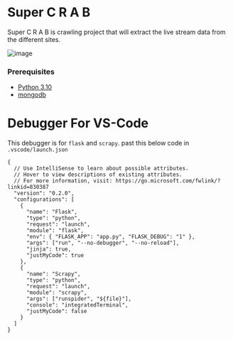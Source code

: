 # Super C R A B
Super C R A B is crawling project that will extract the live stream data from the different sites.

![image](https://github.com/Antony-M1/super-crab/assets/96291963/8d3200ea-2a35-40c2-92eb-8779b854a4cf)


### Prerequisites
* [Python 3.10](https://www.python.org/downloads/)
* [mongodb](https://github.com/Antony-M1/mongodb-docker)

# Debugger For VS-Code
This debugger is for `flask` and `scrapy`.
past this below code in `.vscode/launch.json`

```
{
  // Use IntelliSense to learn about possible attributes.
  // Hover to view descriptions of existing attributes.
  // For more information, visit: https://go.microsoft.com/fwlink/?linkid=830387
  "version": "0.2.0",
  "configurations": [
    {
      "name": "Flask",
      "type": "python",
      "request": "launch",
      "module": "flask",
      "env": { "FLASK_APP": "app.py", "FLASK_DEBUG": "1" },
      "args": ["run", "--no-debugger", "--no-reload"],
      "jinja": true,
      "justMyCode": true
    },
    {
      "name": "Scrapy",
      "type": "python",
      "request": "launch",
      "module": "scrapy",
      "args": ["runspider", "${file}"],
      "console": "integratedTerminal",
      "justMyCode": false
    }
  ]
}

```
